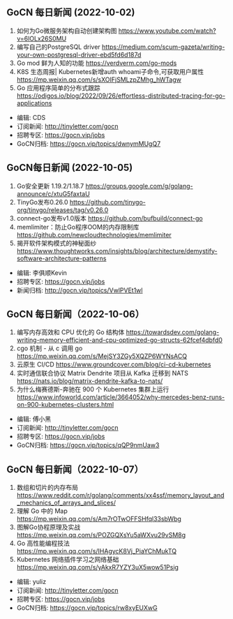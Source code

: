 ## GoCN 每日新闻 (2022-10-02)

1. 如何为Go微服务架构自动创建架构图 https://www.youtube.com/watch?v=6lOLx26S0MU 
2. 编写自己的PostgreSQL driver https://medium.com/scum-gazeta/writing-your-own-postgresql-driver-ebd5fd6d187d 
3. Go mod 鲜为人知的功能 https://verdverm.com/go-mods 
4. K8S 生态周报| Kubernetes新增auth whoami子命令,可获取用户属性 https://mp.weixin.qq.com/s/sXOIFjSMLzpZMhg_hWTagw 
5. Go 应用程序简单的分布式跟踪 https://odigos.io/blog/2022/09/26/effortless-distributed-tracing-for-go-applications 

- 编辑: CDS
- 订阅新闻: http://tinyletter.com/gocn
- 招聘专区: https://gocn.vip/jobs
- GoCN归档: https://gocn.vip/topics/dwnymMUgQ7

## GoCN每日新闻 (2022-10-05)

1. Go安全更新 1.19.2/1.18.7 https://groups.google.com/g/golang-announce/c/xtuG5faxtaU
2. TinyGo发布0.26.0 https://github.com/tinygo-org/tinygo/releases/tag/v0.26.0
3. connect-go发布v1.0版本 https://github.com/bufbuild/connect-go
4. memlimiter：防止Go程序OOM的内存限制库 https://github.com/newcloudtechnologies/memlimiter
5. 揭开软件架构模式的神秘面纱 https://www.thoughtworks.com/insights/blog/architecture/demystify-software-architecture-patterns

* 编辑: 李俱顺Kevin
* 招聘专区: https://gocn.vip/jobs
* 新闻归档: http://gocn.vip/topics/VwlPVEt1wl


## GoCN 每日新闻（2022-10-06）

1. 编写内存高效和 CPU 优化的 Go 结构体 https://towardsdev.com/golang-writing-memory-efficient-and-cpu-optimized-go-structs-62fcef4dbfd0
2. cgo 机制 - 从 c 调用 go https://mp.weixin.qq.com/s/MejSY3ZGy5XQZP6WYNsACQ
3. 云原生 CI/CD https://www.groundcover.com/blog/ci-cd-kubernetes
4. 实时通信联合协议 Matrix Dendrite 项目从 Kafka 迁移到 NATS https://nats.io/blog/matrix-dendrite-kafka-to-nats/
5. 为什么梅赛德斯-奔驰在 900 个 Kubernetes 集群上运行 https://www.infoworld.com/article/3664052/why-mercedes-benz-runs-on-900-kubernetes-clusters.html

* 编辑: 傅小黑
* 订阅新闻: http://tinyletter.com/gocn
* 招聘专区: https://gocn.vip/jobs
* GoCN归档: https://gocn.vip/topics/qQP9nmUaw3

## GoCN 每日新闻（2022-10-07）

1. 数组和切片的内存布局 https://www.reddit.com/r/golang/comments/xx4ssf/memory_layout_and_mechanics_of_arrays_and_slices/
2. 理解 Go 中的 Map https://mp.weixin.qq.com/s/Am7rOTwOFFSHfql33sbWbg
3. 图解Go协程原理及实战 https://mp.weixin.qq.com/s/POZGQXsYu5aWXvu29vSM8g
4. Go 高性能编程技法 https://mp.weixin.qq.com/s/IHAgycK8Vj_PiaYChMukTQ
5. Kubernetes 网络插件学习之网络基础 https://mp.weixin.qq.com/s/yAkxR7YZY3uX5wow51Psig

* 编辑: yuliz
* 订阅新闻: http://tinyletter.com/gocn
* 招聘专区: https://gocn.vip/jobs
* GoCN归档: https://gocn.vip/topics/rw8xyEUXwG
